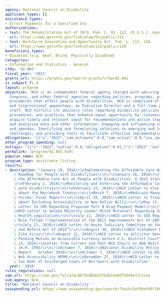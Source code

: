 ```yaml
---
agency: National Council on Disability
applicant_types: []
assistance_types:
- Direct Payments for a Specified Use
authorizations:
- text: The Rehabilitation Act of 1973. Pub. L. 93, 112. 29 U.S.C. &sect; 780.
  url: https://www.govinfo.gov/link/plaw/93/public/112
- text: Workforce Innovation and Opportunity Act. Pub. L. 113, 128.
  url: https://www.govinfo.gov/link/plaw/113/public/128
beneficiary_types:
- Disabled (e.g. Deaf, Blind, Physically Disabled)
categories:
- Information and Statistics - General
cfda: '92.002'
fiscal_year: '2022'
grants_url: https://grants.gov/search-grants?cfda=92.002
is_subpart_f: 0
layout: program
objective: 'NCD is an independent federal agency charged with advising the President,
  Congress, and other federal agencies regarding policies, programs, practices, and
  procedures that affect people with disabilities. NCD is comprised of a team of Presidential
  and Congressional appointees, an Executive Director and a full-time professional
  staff. NCD fulfills its advisory roles regarding disability policies, programs,
  procedures, and practices that enhance equal opportunity by: Convening stakeholders  to
  acquire timely and relevant input for recommendations and action steps; Gathering
  and analyzing data and other information; Engaging and influencing current debates
  and agendas; Identifying and formulating solutions to emerging and long-standing
  challenges; and providing tools to facilitate effective implementation.'
obligations: '[{"x":"2022","sam_estimate":0.0,"sam_actual":0.0,"usa_spending_actual":0.0},{"x":"2023","sam_estimate":0.0,"sam_actual":0.0,"usa_spending_actual":0.0},{"x":"2024","sam_estimate":0.0,"sam_actual":0.0,"usa_spending_actual":0.0}]'
other_program_spending: null
outlays: '[{"x":"2022","outlay":0.0,"obligation":0.0},{"x":"2023","outlay":0.0,"obligation":0.0},{"x":"2024","outlay":0.0,"obligation":0.0}]'
permalink: /program/92.002.html
popular_name: NCD
program_type: assistance_listing
results:
- description: "January 19, 2016\r\nImplementing the Affordable Care Act (ACA): A\
    \ Roadmap for People with Disabilities\r\n\r\nJanuary 26, 2016\r\nThe Impact of\
    \ the Affordable Care Act on People with Disabilities: A 2015 Status Report\r\n\
    \r\nFebruary 2, 2016\r\nMonitoring and Enforcing the Affordable Care Act for People\
    \ with Disabilities\r\n\r\nFebruary 23, 2016\r\nNCD Letter to Vice President Biden\
    \ about the Marrakesh Treaty\r\n\r\nMarch 7, 2016\r\nMedicaid Managed Care Community\
    \ Forums: Final Report\r\n\r\nApril 28, 2016\r\nNCD Letter to Treasury Secretary\
    \ about Including Accessibility in New Dollar Bills\r\n\r\nMay 17, 2016\r\nNCD\
    \ Letter To CMS Regarding Proposed Part B Drug Payment Model\r\n\r\nJune 21, 2016\r\
    \nNCD Letter to Senate Majority Leader Mitch McConnell Regarding Senate Mental\
    \ Health Legislation\r\n\r\nJuly 11, 2016\r\nNCD Letter to SSA Regarding Proposed\
    \ Rule Titled \"Implementation of the NICS Improvements Act of 2007 (NIAA)”\r\n\
    \r\nJuly 11, 2016\r\nNCD Letter to House Judiciary Committee on the “ADA Education\
    \ and Reform Act of 2015”\r\n\r\nAugust 30, 2016\r\nNCD Statement Regarding the\
    \ Zika Virus\r\n\r\nAugust 31, 2016\r\nNCD Letter to Solicitor General Regarding\
    \ Pending Motion on Accessible Currency before U.S. District Court\r\n\r\nSeptember\
    \ 13, 2016\r\nLetter from Current and Past NCD Chairs on ADA Notification Legislation\
    \ (H.R. 3765)\r\n\r\nOctober 7, 2016\r\nNational Disability Policy: A Progress\
    \ Report - October 2016\r\n\r\nOctober 7, 2016\r\nNCD Letter to DOJ Regarding\
    \ Web Accessibility NPRM\r\n\r\nDecember 27, 2016\r\nNCD Letter to Treasury Regarding\
    \ Tax Debt of Discharged Loans of Borrowers with Disabilities"
  year: '2016'
rules_regulations: null
sam_url: https://sam.gov/fal/a7ac86f9c86bb147bdb11e9d75dd4e73/view
sub-agency: N/A
title: 'National Council on Disability '
usaspending_url: https://www.usaspending.gov/search/?hash=5ef98e5d8f18ee11f678297b9574b095
---
```

